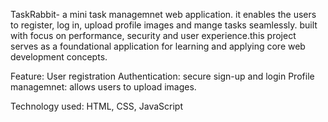 TaskRabbit- a mini task managemnet web application.
it enables the users  to register, log in, upload profile images and mange tasks seamlessly. built with focus on performance, security and user experience.this project serves as a foundational application for  learning and applying core web development concepts.

Feature:
User registration
Authentication: secure sign-up and login 
Profile managemnet: allows users to upload images.

Technology used: HTML, CSS, JavaScript
